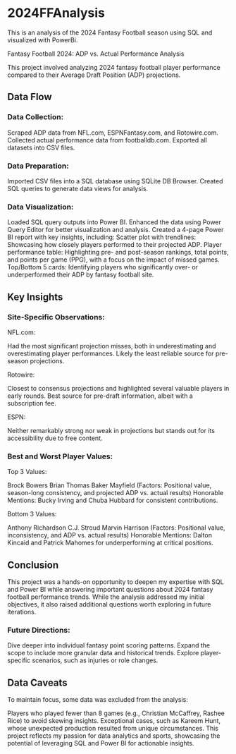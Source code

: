 # 2024FFAnalysis
This is an analysis of the 2024 Fantasy Football season using SQL and visualized with PowerBi.

Fantasy Football 2024: ADP vs. Actual Performance Analysis

This project involved analyzing 2024 fantasy football player performance compared to their Average Draft Position (ADP) projections.

## Data Flow

### Data Collection:

Scraped ADP data from NFL.com, ESPNFantasy.com, and Rotowire.com.
Collected actual performance data from footballdb.com.
Exported all datasets into CSV files.

### Data Preparation:

Imported CSV files into a SQL database using SQLite DB Browser.
Created SQL queries to generate data views for analysis.

### Data Visualization:

Loaded SQL query outputs into Power BI.
Enhanced the data using Power Query Editor for better visualization and analysis.
Created a 4-page Power BI report with key insights, including:
  Scatter plot with trendlines: Showcasing how closely players performed to their projected ADP.
  Player performance table: Highlighting pre- and post-season rankings, total points, and points per game (PPG), with a        focus on the impact of missed games.
  Top/Bottom 5 cards: Identifying players who significantly over- or underperformed their ADP by fantasy football site.
  
## Key Insights

### Site-Specific Observations:
NFL.com:

Had the most significant projection misses, both in underestimating and overestimating player performances.
Likely the least reliable source for pre-season projections.

Rotowire:

Closest to consensus projections and highlighted several valuable players in early rounds.
Best source for pre-draft information, albeit with a subscription fee.

ESPN:

Neither remarkably strong nor weak in projections but stands out for its accessibility due to free content.

### Best and Worst Player Values:

Top 3 Values:

  Brock Bowers
  Brian Thomas
  Baker Mayfield
  (Factors: Positional value, season-long consistency, and projected ADP vs. actual results)
  Honorable Mentions: Bucky Irving and Chuba Hubbard for consistent contributions.

Bottom 3 Values:

  Anthony Richardson
  C.J. Stroud
  Marvin Harrison
  (Factors: Positional value, inconsistency, and ADP vs. actual results)
  Honorable Mentions: Dalton Kincaid and Patrick Mahomes for underperforming at critical positions.

## Conclusion

This project was a hands-on opportunity to deepen my expertise with SQL and Power BI while answering important questions about 2024 fantasy football performance trends. While the analysis addressed my initial objectives, it also raised additional questions worth exploring in future iterations.

### Future Directions:

Dive deeper into individual fantasy point scoring patterns.
Expand the scope to include more granular data and historical trends.
Explore player-specific scenarios, such as injuries or role changes.

## Data Caveats

To maintain focus, some data was excluded from the analysis:

Players who played fewer than 8 games (e.g., Christian McCaffrey, Rashee Rice) to avoid skewing insights.
Exceptional cases, such as Kareem Hunt, whose unexpected production resulted from unique circumstances.
This project reflects my passion for data analytics and sports, showcasing the potential of leveraging SQL and Power BI for actionable insights.
